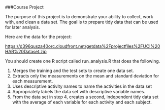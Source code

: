 ###Course Project

The purpose of this project is to demonstrate your ability to collect, work with, and clean a data set. 
The goal is to prepare tidy data that can be used for later analysis. 

Here are the data for the project: 

https://d396qusza40orc.cloudfront.net/getdata%2Fprojectfiles%2FUCI%20HAR%20Dataset.zip 

You should create one R script called run_analysis.R that does the following.

  1. Merges the training and the test sets to create one data set.
  2. Extracts only the measurements on the mean and standard deviation for each measurement. 
  3. Uses descriptive activity names to name the activities in the data set
  4. Appropriately labels the data set with descriptive variable names. 
  5. From the data set in step 4, creates a second, independent tidy data set with the average of each variable for each activity and each subject.

